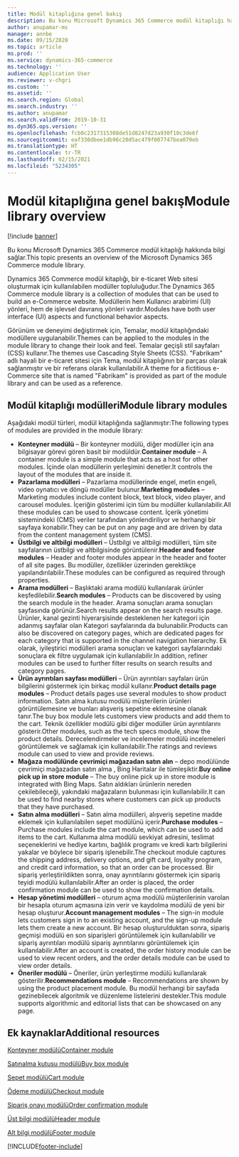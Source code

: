 ```yaml
---
title: Modül kitaplığına genel bakış
description: Bu konu Microsoft Dynamics 365 Commerce modül kitaplığı hakkında bilgi sağlar.
author: anupamar-ms
manager: annbe
ms.date: 09/15/2020
ms.topic: article
ms.prod: ''
ms.service: dynamics-365-commerce
ms.technology: ''
audience: Application User
ms.reviewer: v-chgri
ms.custom: ''
ms.assetid: ''
ms.search.region: Global
ms.search.industry: ''
ms.author: anupamar
ms.search.validFrom: 2019-10-31
ms.dyn365.ops.version: ''
ms.openlocfilehash: fcb0c2317315308de51d8247d23a930f10c3de6f
ms.sourcegitcommit: eaf330dbee1db96c20d5ac479f007747bea079eb
ms.translationtype: HT
ms.contentlocale: tr-TR
ms.lasthandoff: 02/15/2021
ms.locfileid: "5234305"
---
```

# <a name="module-library-overview"></a><span data-ttu-id="99385-103">Modül kitaplığına genel bakış</span><span class="sxs-lookup"><span data-stu-id="99385-103">Module library overview</span></span>

[!include [banner](includes/banner.md)]

<span data-ttu-id="99385-104">Bu konu Microsoft Dynamics 365 Commerce modül kitaplığı hakkında bilgi sağlar.</span><span class="sxs-lookup"><span data-stu-id="99385-104">This topic presents an overview of the Microsoft Dynamics 365 Commerce module library.</span></span>

<span data-ttu-id="99385-105">Dynamics 365 Commerce modül kitaplığı, bir e-ticaret Web sitesi oluşturmak için kullanılabilen modüller topluluğudur.</span><span class="sxs-lookup"><span data-stu-id="99385-105">The Dynamics 365 Commerce module library is a collection of modules that can be used to build an e-Commerce website.</span></span> <span data-ttu-id="99385-106">Modüllerin hem Kullanıcı arabirimi (UI) yönleri, hem de işlevsel davranış yönleri vardır.</span><span class="sxs-lookup"><span data-stu-id="99385-106">Modules have both user interface (UI) aspects and functional behavior aspects.</span></span>

<span data-ttu-id="99385-107">Görünüm ve deneyimi değiştirmek için, Temalar, modül kitaplığındaki modüllere uygulanabilir.</span><span class="sxs-lookup"><span data-stu-id="99385-107">Themes can be applied to the modules in the module library to change their look and feel.</span></span> <span data-ttu-id="99385-108">Temalar geçişli stil sayfaları (CSS) kullanır.</span><span class="sxs-lookup"><span data-stu-id="99385-108">The themes use Cascading Style Sheets (CSS).</span></span> <span data-ttu-id="99385-109">"Fabrikam" adlı hayali bir e-ticaret sitesi için Tema, modül kitaplığının bir parçası olarak sağlanmıştır ve bir referans olarak kullanılabilir.</span><span class="sxs-lookup"><span data-stu-id="99385-109">A theme for a fictitious e-Commerce site that is named "Fabrikam" is provided as part of the module library and can be used as a reference.</span></span>

## <a name="module-library-modules"></a><span data-ttu-id="99385-110">Modül kitaplığı modülleri</span><span class="sxs-lookup"><span data-stu-id="99385-110">Module library modules</span></span>

<span data-ttu-id="99385-111">Aşağıdaki modül türleri, modül kitaplığında sağlanmıştır:</span><span class="sxs-lookup"><span data-stu-id="99385-111">The following types of modules are provided in the module library:</span></span>

- <span data-ttu-id="99385-112">**Konteyner modülü** – Bir konteyner modülü, diğer modüller için ana bilgisayar görevi gören basit bir modüldür.</span><span class="sxs-lookup"><span data-stu-id="99385-112">**Container module** – A container module is a simple module that acts as a host for other modules.</span></span> <span data-ttu-id="99385-113">İçinde olan modüllerin yerleşimini denetler.</span><span class="sxs-lookup"><span data-stu-id="99385-113">It controls the layout of the modules that are inside it.</span></span>
- <span data-ttu-id="99385-114">**Pazarlama modülleri** – Pazarlama modüllerinde engel, metin engeli, video oynatıcı ve döngü modüller bulunur.</span><span class="sxs-lookup"><span data-stu-id="99385-114">**Marketing modules** – Marketing modules include content block, text block, video player, and carousel modules.</span></span> <span data-ttu-id="99385-115">İçeriğin gösterimi için tüm bu modüller kullanılabilir.</span><span class="sxs-lookup"><span data-stu-id="99385-115">All these modules can be used to showcase content.</span></span> <span data-ttu-id="99385-116">İçerik yönetimi sistemindeki (CMS) veriler tarafından yönlendiriliyor ve herhangi bir sayfaya konabilir.</span><span class="sxs-lookup"><span data-stu-id="99385-116">They can be put on any page and are driven by data from the content management system (CMS).</span></span>
- <span data-ttu-id="99385-117">**Üstbilgi ve altbilgi modülleri** – Üstbilgi ve altbilgi modülleri, tüm site sayfalarının üstbilgi ve altbilgisinde görüntülenir.</span><span class="sxs-lookup"><span data-stu-id="99385-117">**Header and footer modules** – Header and footer modules appear in the header and footer of all site pages.</span></span> <span data-ttu-id="99385-118">Bu modüller, özellikler üzerinden gerektikçe yapılandırılabilir.</span><span class="sxs-lookup"><span data-stu-id="99385-118">These modules can be configured as required through properties.</span></span>
- <span data-ttu-id="99385-119">**Arama modülleri** – Başlıktaki arama modülü kullanılarak ürünler keşfedilebilir.</span><span class="sxs-lookup"><span data-stu-id="99385-119">**Search modules** – Products can be discovered by using the search module in the header.</span></span> <span data-ttu-id="99385-120">Arama sonuçları arama sonuçları sayfasında görünür.</span><span class="sxs-lookup"><span data-stu-id="99385-120">Search results appear on the search results page.</span></span> <span data-ttu-id="99385-121">Ürünler, kanal gezinti hiyerarşisinde desteklenen her kategori için adanmış sayfalar olan Kategori sayfalarında da bulunabilir.</span><span class="sxs-lookup"><span data-stu-id="99385-121">Products can also be discovered on category pages, which are dedicated pages for each category that is supported in the channel navigation hierarchy.</span></span> <span data-ttu-id="99385-122">Ek olarak, iyileştirici modülleri arama sonuçları ve kategori sayfalarındaki sonuçlara ek filtre uygulamak için kullanılabilir.</span><span class="sxs-lookup"><span data-stu-id="99385-122">In addition, refiner modules can be used to further filter results on search results and category pages.</span></span>
- <span data-ttu-id="99385-123">**Ürün ayrıntıları sayfası modülleri** – Ürün ayrıntıları sayfaları ürün bilgilerini göstermek için birkaç modül kullanır.</span><span class="sxs-lookup"><span data-stu-id="99385-123">**Product details page modules** – Product details pages use several modules to show product information.</span></span> <span data-ttu-id="99385-124">Satın alma kutusu modülü müşterilerin ürünleri görüntülemesine ve bunları alışveriş sepetine eklemesine olanak tanır.</span><span class="sxs-lookup"><span data-stu-id="99385-124">The buy box module lets customers view products and add them to the cart.</span></span> <span data-ttu-id="99385-125">Teknik özellikler modülü gibi diğer modüller ürün ayrıntılarını gösterir.</span><span class="sxs-lookup"><span data-stu-id="99385-125">Other modules, such as the tech specs module, show the product details.</span></span> <span data-ttu-id="99385-126">Derecelendirmeler ve incelemeler modülü incelemeleri görüntülemek ve sağlamak için kullanılabilir.</span><span class="sxs-lookup"><span data-stu-id="99385-126">The ratings and reviews module can used to view and provide reviews.</span></span>
- <span data-ttu-id="99385-127">**Mağaza modülünde çevrimiçi mağazadan satın alın** – depo modülünde çevrimiçi mağazadan satın alma , Bing Haritalar ile tümleşiktir.</span><span class="sxs-lookup"><span data-stu-id="99385-127">**Buy online pick up in store module** – The buy online pick up in store module is integrated with Bing Maps.</span></span> <span data-ttu-id="99385-128">Satın aldıkları ürünlerin nereden çekilebileceği, yakındaki mağazaların bulunması için kullanılabilir.</span><span class="sxs-lookup"><span data-stu-id="99385-128">It can be used to find nearby stores where customers can pick up products that they have purchased.</span></span>
- <span data-ttu-id="99385-129">**Satın alma modülleri** – Satın alma modülleri, alışveriş sepetine madde eklemek için kullanılabilen sepet modülünü içerir.</span><span class="sxs-lookup"><span data-stu-id="99385-129">**Purchase modules** – Purchase modules include the cart module, which can be used to add items to the cart.</span></span> <span data-ttu-id="99385-130">Kullanıma alma modülü sevkiyat adresini, teslimat seçeneklerini ve hediye kartını, bağlılık programı ve kredi kartı bilgilerini yakalar ve böylece bir sipariş işlenebilir.</span><span class="sxs-lookup"><span data-stu-id="99385-130">The checkout module captures the shipping address, delivery options, and gift card, loyalty program, and credit card information, so that an order can be processed.</span></span> <span data-ttu-id="99385-131">Bir sipariş yerleştirildikten sonra, onay ayrıntılarını göstermek için sipariş teyidi modülü kullanılabilir.</span><span class="sxs-lookup"><span data-stu-id="99385-131">After an order is placed, the order confirmation module can be used to show the confirmation details.</span></span>
- <span data-ttu-id="99385-132">**Hesap yönetimi modülleri** – oturum açma modülü müşterilerinin varolan bir hesapla oturum açmasına izin verir ve kaydolma modülü de yeni bir hesap oluşturur.</span><span class="sxs-lookup"><span data-stu-id="99385-132">**Account management modules** – The sign-in module lets customers sign in to an existing account, and the sign-up module lets them create a new account.</span></span> <span data-ttu-id="99385-133">Bir hesap oluşturulduktan sonra, sipariş geçmişi modülü en son siparişleri görüntülemek için kullanılabilir ve sipariş ayrıntıları modülü sipariş ayrıntılarını görüntülemek için kullanılabilir.</span><span class="sxs-lookup"><span data-stu-id="99385-133">After an account is created, the order history module can be used to view recent orders, and the order details module can be used to view order details.</span></span>
- <span data-ttu-id="99385-134">**Öneriler modülü** – Öneriler, ürün yerleştirme modülü kullanılarak gösterilir.</span><span class="sxs-lookup"><span data-stu-id="99385-134">**Recommendations module** – Recommendations are shown by using the product placement module.</span></span> <span data-ttu-id="99385-135">Bu modül herhangi bir sayfada gezinebilecek algoritmik ve düzenleme listelerini destekler.</span><span class="sxs-lookup"><span data-stu-id="99385-135">This module supports algorithmic and editorial lists that can be showcased on any page.</span></span>

## <a name="additional-resources"></a><span data-ttu-id="99385-136">Ek kaynaklar</span><span class="sxs-lookup"><span data-stu-id="99385-136">Additional resources</span></span>

[<span data-ttu-id="99385-137">Konteyner modülü</span><span class="sxs-lookup"><span data-stu-id="99385-137">Container module</span></span>](add-container-module.md)

[<span data-ttu-id="99385-138">Satınalma kutusu modülü</span><span class="sxs-lookup"><span data-stu-id="99385-138">Buy box module</span></span>](add-buy-box.md)

[<span data-ttu-id="99385-139">Sepet modülü</span><span class="sxs-lookup"><span data-stu-id="99385-139">Cart module</span></span>](add-cart-module.md)

[<span data-ttu-id="99385-140">Ödeme modülü</span><span class="sxs-lookup"><span data-stu-id="99385-140">Checkout module</span></span>](add-checkout-module.md)

[<span data-ttu-id="99385-141">Sipariş onayı modülü</span><span class="sxs-lookup"><span data-stu-id="99385-141">Order confirmation module</span></span>](order-confirmation-module.md)

[<span data-ttu-id="99385-142">Üst bilgi modülü</span><span class="sxs-lookup"><span data-stu-id="99385-142">Header module</span></span>](author-header-module.md)

[<span data-ttu-id="99385-143">Alt bilgi modülü</span><span class="sxs-lookup"><span data-stu-id="99385-143">Footer module</span></span>](author-footer-module.md)


[!INCLUDE[footer-include](../includes/footer-banner.md)]